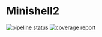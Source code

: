# Minishell2

[![pipeline status](https://git.emile-lepetit.fr/epitech/tek-1/psu/minishell-2/badges/master/pipeline.svg)](https://git.emile-lepetit.fr/epitech/tek-1/psu/minishell-2/commits/master)
[![coverage report](https://git.emile-lepetit.fr/epitech/tek-1/psu/minishell-2/badges/master/coverage.svg)](https://git.emile-lepetit.fr/epitech/tek-1/psu/minishell-2/commits/master)
